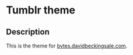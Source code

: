 # Tumblr theme

## Description

This is the theme for [bytes.davidbeckingsale.com](http://bytes.davidbeckingsale.com).
